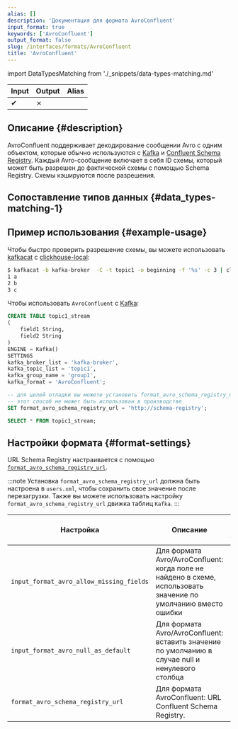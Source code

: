```yaml
---
alias: []
description: 'Документация для формата AvroConfluent'
input_format: true
keywords: ['AvroConfluent']
output_format: false
slug: /interfaces/formats/AvroConfluent
title: 'AvroConfluent'
---
```


import DataTypesMatching from './_snippets/data-types-matching.md'

| Input | Output | Alias |
|-------|--------|-------|
| ✔     | ✗      |       |

## Описание {#description}

AvroConfluent поддерживает декодирование сообщении Avro с одним объектом, которые обычно используются с [Kafka](https://kafka.apache.org/) и [Confluent Schema Registry](https://docs.confluent.io/current/schema-registry/index.html). Каждый Avro-сообщение включает в себя ID схемы, который может быть разрешен до фактической схемы с помощью Schema Registry. Схемы кэшируются после разрешения.

## Сопоставление типов данных {#data_types-matching-1}

<DataTypesMatching/>

## Пример использования {#example-usage}

Чтобы быстро проверить разрешение схемы, вы можете использовать [kafkacat](https://github.com/edenhill/kafkacat) с [clickhouse-local](/operations/utilities/clickhouse-local.md):

```bash
$ kafkacat -b kafka-broker  -C -t topic1 -o beginning -f '%s' -c 3 | clickhouse-local   --input-format AvroConfluent --format_avro_schema_registry_url 'http://schema-registry' -S "field1 Int64, field2 String"  -q 'select *  from table'
1 a
2 b
3 c
```

Чтобы использовать `AvroConfluent` с [Kafka](/engines/table-engines/integrations/kafka.md):

```sql
CREATE TABLE topic1_stream
(
    field1 String,
    field2 String
)
ENGINE = Kafka()
SETTINGS
kafka_broker_list = 'kafka-broker',
kafka_topic_list = 'topic1',
kafka_group_name = 'group1',
kafka_format = 'AvroConfluent';

-- для целей отладки вы можете установить format_avro_schema_registry_url в сессии.
-- этот способ не может быть использован в производстве
SET format_avro_schema_registry_url = 'http://schema-registry';

SELECT * FROM topic1_stream;
```

## Настройки формата {#format-settings}

URL Schema Registry настраивается с помощью [`format_avro_schema_registry_url`](/operations/settings/settings-formats.md/#format_avro_schema_registry_url).

:::note
Установка `format_avro_schema_registry_url` должна быть настроена в `users.xml`, чтобы сохранить свое значение после перезагрузки. Также вы можете использовать настройку `format_avro_schema_registry_url` движка таблиц `Kafka`.
:::

| Настройка                                   | Описание                                                                                       | Значение по умолчанию |
|---------------------------------------------|------------------------------------------------------------------------------------------------|-----------------------|
| `input_format_avro_allow_missing_fields`    | Для формата Avro/AvroConfluent: когда поле не найдено в схеме, использовать значение по умолчанию вместо ошибки | `0`                   |
| `input_format_avro_null_as_default`         | Для формата Avro/AvroConfluent: вставить значение по умолчанию в случае null и ненулевого столбца       |   `0`                 |
| `format_avro_schema_registry_url`           | Для формата AvroConfluent: URL Confluent Schema Registry.                                      |                       |
